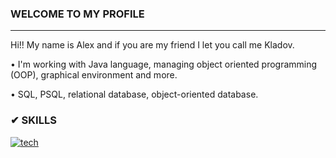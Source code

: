 ### WELCOME TO MY PROFILE
---------------------------------------------
Hi!! My name is Alex and if you are my friend I let you call me Kladov. 
<p>• I'm working with Java language, managing object oriented programming (OOP), graphical environment and more.</p>
<p>• SQL, PSQL, relational database, object-oriented database.</p>

### ✔ SKILLS
[![tech](https://skillicons.dev/icons?i=java,c,postgres,html,css,js)](https://skillicons.dev)
